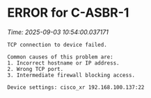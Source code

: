 # ERROR for C-ASBR-1
_Time: 2025-09-03 10:54:00.037171_

```
TCP connection to device failed.

Common causes of this problem are:
1. Incorrect hostname or IP address.
2. Wrong TCP port.
3. Intermediate firewall blocking access.

Device settings: cisco_xr 192.168.100.137:22


```